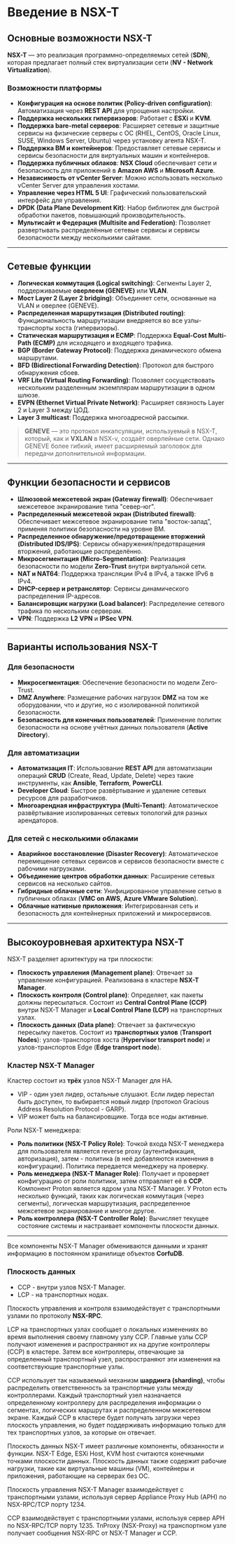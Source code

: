 # Введение в NSX-T

## Основные возможности NSX-T

**NSX-T** — это реализация программно-определяемых сетей (**SDN**), которая предлагает полный стек виртуализации сети (**NV - Network Virtualization**).

### Возможности платформы

* **Конфигурация на основе политик (Policy-driven configuration)**: Автоматизация через **REST API** для упрощения настройки.
* **Поддержка нескольких гипервизоров**: Работает с **ESXi** и **KVM**.
* **Поддержка bare-metal серверов**: Расширяет сетевые и защитные сервисы на физические серверы с ОС (RHEL, CentOS, Oracle Linux, SUSE, Windows Server, Ubuntu) через установку агента NSX-T.
* **Поддержка ВМ и контейнеров**: Предоставляет сетевые сервисы и сервисы безопасности для виртуальных машин и контейнеров.
* **Поддержка публичных облаков**: **NSX Cloud** обеспечивает сети и безопасность для приложений в **Amazon AWS** и **Microsoft Azure**.
* **Независимость от vCenter Server**: Можно использовать несколько vCenter Server для управления хостами.
* **Управление через HTML 5 UI**: Графический пользовательский интерфейс для управления.
* **DPDK (Data Plane Development Kit)**: Набор библиотек для быстрой обработки пакетов, повышающий производительность.
* **Мультисайт и Федерация (Multisite and Federation)**: Позволяет развертывать распределённые сетевые сервисы и сервисы безопасности между несколькими сайтами.

---

## Сетевые функции

* **Логическая коммутация (Logical switching)**: Сегменты Layer 2, поддерживаемые **оверлеем (GENEVE)** или **VLAN**.
* **Мост Layer 2 (Layer 2 bridging)**: Объединяет сети, основанные на VLAN и оверлее (GENEVE).
* **Распределенная маршрутизация (Distributed routing)**: Функциональность маршрутизации внедряется во все узлы-транспорты хоста (гипервизоры).
* **Статическая маршрутизация и ECMP**: Поддержка **Equal-Cost Multi-Path (ECMP)** для исходящего и входящего трафика.
* **BGP (Border Gateway Protocol)**: Поддержка динамического обмена маршрутами.
* **BFD (Bidirectional Forwarding Detection)**: Протокол для быстрого обнаружения сбоев.
* **VRF Lite (Virtual Routing Forwarding)**: Позволяет сосуществовать нескольким разделенным экземплярам маршрутизации в одном шлюзе.
* **EVPN (Ethernet Virtual Private Network)**: Расширяет связность Layer 2 и Layer 3 между ЦОД.
* **Layer 3 multicast**: Поддержка многоадресной рассылки.

> **GENEVE** — это протокол инкапсуляции, используемый в NSX-T, который, как и **VXLAN** в NSX-v, создаёт оверлейные сети. Однако GENEVE более гибкий, имеет расширяемый заголовок для передачи дополнительной информации.

---

## Функции безопасности и сервисов

* **Шлюзовой межсетевой экран (Gateway firewall)**: Обеспечивает межсетевое экранирование типа "север-юг".
* **Распределенный межсетевой экран (Distributed firewall)**: Обеспечивает межсетевое экранирование типа "восток-запад", применяя политики безопасности на уровне ВМ.
* **Распределенное обнаружение/предотвращение вторжений (Distributed IDS/IPS)**: Сервисы обнаружения/предотвращения вторжений, работающие распределённо.
* **Микросегментация (Micro-Segmentation)**: Реализация безопасности по модели **Zero-Trust** внутри виртуальной сети.
* **NAT и NAT64**: Поддержка трансляции IPv4 в IPv4, а также IPv6 в IPv4.
* **DHCP-сервер и ретранслятор**: Сервисы динамического распределения IP-адресов.
* **Балансировщик нагрузки (Load balancer)**: Распределение сетевого трафика по нескольким серверам.
* **VPN**: Поддержка **L2 VPN** и **IPSec VPN**.

---

## Варианты использования NSX-T

### Для безопасности

* **Микросегментация**: Обеспечение безопасности по модели Zero-Trust.
* **DMZ Anywhere**: Размещение рабочих нагрузок **DMZ** на том же оборудовании, что и другие, но с изолированной политикой безопасности.
* **Безопасность для конечных пользователей**: Применение политик безопасности на основе учётных данных пользователя (**Active Directory**).

### Для автоматизации

* **Автоматизация IT**: Использование **REST API** для автоматизации операций **CRUD** (Create, Read, Update, Delete) через такие инструменты, как **Ansible**, **Terraform**, **PowerCLI**.
* **Developer Cloud**: Быстрое развёртывание и удаление сетевых ресурсов для разработчиков.
* **Многоарендная инфраструктура (Multi-Tenant)**: Автоматическое развёртывание изолированных сетевых топологий для разных арендаторов.

### Для сетей с несколькими облаками

* **Аварийное восстановление (Disaster Recovery)**: Автоматическое перемещение сетевых сервисов и сервисов безопасности вместе с рабочими нагрузками.
* **Объединение центров обработки данных**: Расширение сетевых сервисов на несколько сайтов.
* **Гибридные облачные сети**: Унифицированное управление сетью в публичных облаках (**VMC on AWS**, **Azure VMware Solution**).
* **Облачные нативные приложения**: Интегрированная сеть и безопасность для контейнерных приложений и микросервисов.

---

## Высокоуровневая архитектура NSX-T

NSX-T разделяет архитектуру на три плоскости:

* **Плоскость управления (Management plane)**: Отвечает за управление конфигурацией. Реализована в кластере **NSX-T Manager**.
* **Плоскость контроля (Control plane)**: Определяет, как пакеты должны пересылаться. Состоит из **Central Control Plane (CCP)** внутри NSX-T Manager и **Local Control Plane (LCP)** на транспортных узлах.
* **Плоскость данных (Data plane)**: Отвечает за фактическую пересылку пакетов. Состоит из **транспортных узлов** (**Transport Nodes**): узлов-транспортов хоста (**Hypervisor transport node**) и узлов-транспортов Edge (**Edge transport node**).

### Кластер NSX-T Manager

Кластер состоит из **трёх** узлов NSX-T Manager для HA.
* VIP - один узел лидер, остальные слушают. Если лидер перестал быть доступен, то выбирается новый лидер (протокол Gracious Address Resolution Protocol - GARP).
* VIP может быть на балансировщике. Тогда все ноды активные.

Роли NSX-T менеджера:
* **Роль политики (NSX-T Policy Role)**: Точкой входа NSX-T менеджера для пользователя является reverse proxy (аутентификация, авторизация), затем - политика (в неё добавляются изменения в конфигурации). Политика передается менеджеру на проверку.
* **Роль менеджера (NSX-T Manager Role)**: Получает и проверяет конфигурацию от роли политики, затем отправляет её в **CCP**. Компонент Proton является ядром узла NSX-T Manager. У Proton есть несколько функций, таких как логическая коммутация (через сегменты), логическая маршрутизация, распределенное межсетевое экранирование и многое другое.
* **Роль контроллера (NSX-T Controller Role)**: Вычисляет текущее состояние системы и настраивает компоненты плоскости данных.

---

Все компоненты NSX-T Manager обмениваются данными и хранят информацию в постоянном хранилище объектов **CorfuDB**.


### Плоскость данных

* CCP - внутри узлов NSX-T Manager.
* LCP - на транспортных нодах.

Плоскость управления и контроля взаимодействует с транспортными узлами по протоколу **NSX-RPC**.

LCP на транспортных узлах сообщает о локальных изменениях во время выполнения своему главному узлу CCP. Главные узлы CCP получают изменения и распространяют их на другие контроллеры (CCP) в кластере. Затем все контроллеры, отвечающие за определенный транспортный узел, распространяют эти изменения на соответствующие транспортные узлы.

CCP использует так называемый механизм **шардинга (sharding)**, чтобы распределить ответственность за транспортные узлы между контроллерами. Каждый транспортный узел назначается определенному контроллеру для распределения информации о сегментах, логических маршрутах и распределенном межсетевом экране. Каждый CCP в кластере будет получать загрузки через плоскость управления, но будет поддерживать информацию только для тех транспортных узлов, за которые он отвечает.

Плоскость данных NSX-T имеет различные компоненты, обязанности и функции. NSX-T Edge, ESXi Host, KVM host считаются конечными точками плоскости данных. Плоскость данных также содержит рабочие нагрузки, такие как виртуальные машины (VM), контейнеры и приложения, работающие на серверах без ОС.

Плоскость управления NSX-T Manager взаимодействует с транспортными узлами, используя сервер Appliance Proxy Hub (APH) по NSX-RPC/TCP порту 1234.

CCP взаимодействует с транспортными узлами, используя сервер APH по NSX-RPC/TCP порту 1235. TnProxy (NSX-Proxy) на транспортном узле получает сообщения NSX-RPC от NSX-T Manager и CCP.
